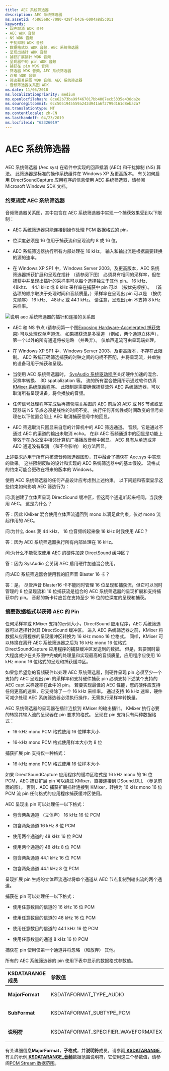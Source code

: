 ```yaml
---
title: AEC 系统筛选器
description: AEC 系统筛选器
ms.assetid: 45865e8c-7080-428f-b436-6004a8d5c011
keywords:
- 回声取消 WDK 音频
- AEC WDK 音频
- NS WDK 音频
- 干扰抑制 WDK 音频
- 数据格式以 WDK 音频，AEC 系统筛选器
- 呈现出插针 WDK 音频
- 捕获扩展插针 WDK 音频
- 呈现器中的 pin WDK 音频
- 捕获在 pin WDK 音频
- 筛选器 WDK 音频，AEC 系统筛选器
- 连接 WDK 音频
- 筛选器关系图 WDK 音频，AEC 系统筛选器
- 音频筛选器关系图 WDK
ms.date: 11/05/2018
ms.localizationpriority: medium
ms.openlocfilehash: 8ce62b73ba99f467017bb4007ecb5335e438da2e
ms.sourcegitcommit: 0cc5051945559a242d941a6f2799d161d8eba2a7
ms.translationtype: MT
ms.contentlocale: zh-CN
ms.lasthandoff: 04/23/2019
ms.locfileid: "63326019"
---
```

# <a name="aec-system-filter"></a>AEC 系统筛选器


## <span id="aec_system_filter"></span><span id="AEC_SYSTEM_FILTER"></span>


AEC 系统筛选器 (Aec.sys) 在软件中实现的回声抵消 (AEC) 和干扰抑制 (NS) 算法。 此筛选器是标准的操作系统组件在 Windows XP 及更高版本。 有关如何启用 DirectSoundCapture 应用程序的信息使用 AEC 系统筛选器，请参阅 Microsoft Windows SDK 文档。

### <a name="span-idconstraintsimposedbyaecsystemfilterspanspan-idconstraintsimposedbyaecsystemfilterspanspan-idconstraintsimposedbyaecsystemfilterspanconstraints-imposed-by-aec-system-filter"></a><span id="Constraints_Imposed_by_AEC_System_Filter"></span><span id="constraints_imposed_by_aec_system_filter"></span><span id="CONSTRAINTS_IMPOSED_BY_AEC_SYSTEM_FILTER"></span>约束规定 AEC 系统筛选器

音频筛选器关系图，其中包含在 AEC 系统筛选器中实现一个捕获效果受到以下限制：

-   AEC 系统筛选器只能连接到操作处理 PCM 数据格式的 pin。

-   位深度必须是 16 位用于捕获流和呈现流的 8 或 16 位。

-   AEC 系统筛选器执行所有内部处理在 16 kHz。 输入和输出流是根据需要转换的源的速率。

-   在 Windows XP SP1 中，Windows Server 2003，及更高版本，AEC 系统筛选器捕获扩展和呈现在插针 （请参阅下图） 必须具有相同的采样率，但在捕获中并呈现出插针的采样率可以每个选择独立于其他 pin。 16 kHz、 48khz、 44.1 kHz 或 8 kHz 采样率在捕获中 pin 可以 （按优先顺序）。 （首选项的顺序取决于处理时间和音频质量。）采样率在呈现出 pin 可以是 （按优先顺序） 16 kHz、 48khz 或 44.1 kHz。 请注意，呈现出 pin 不支持 8 kHz 采样率。

![说明 aec 系统筛选器的插针和连接的关系图](images/aecfilt.png)

-   AEC 和 NS 节点 (请参阅第一个图[Exposing Hardware-Accelerated 捕获效果](exposing-hardware-accelerated-capture-effects.md)) 可以处理仅单声道流。 如果捕获流是多渠道 （例如，两个通道立体声），第一个以外的所有通道将被忽略 （并丢弃）。 仅单声道流可由呈现端处理。

-   在 Windows XP SP1 中，Windows Server 2003，及更高版本，不存在此限制。 AEC 系统正确筛选捕获的时钟之间的句柄不匹配，并将呈现流，并单独的设备可用于捕获和呈现。

-   当使用 AEC 系统筛选器时， [SysAudio 系统驱动程序](kernel-mode-wdm-audio-components.md#sysaudio_system_driver)关闭硬件加速的混合、 采样率转换、 3D spatialization 等。 流的所有混合使用所示通过软件仿真[KMixer 系统驱动程序](kernel-mode-wdm-audio-components.md#kmixer_system_driver)。 此限制是需要确保捕获流外 AEC 系统筛选器，可以取消所有呈现设备，将会播放的音频。

-   任何信号处理程序完成后再捕获端关系图的 AEC 前后的 AEC 或 NS 节点或呈现器端 NS 节点必须是线性的时间不变。 执行任何非线性或时间改变的信号处理在以下位置会阻止 AEC 取消捕获信号中的回显。

-   AEC 筛选取消只回显来自您的计算机中的 AEC 筛选通道。 音频，它是通过不通过 AEC 的渠道的输出未取消 echo。 在非 AEC 音频通道中的回显是功能上等效于在办公室中相邻计算机广播播放音频中回显。 AEC 具有从单选或非 AEC 通道没有取消 （和不会影响） 的方法回显。

上述要求适用于所有内核流音频筛选器图形，其中融合了捕获在 Aec.sys 中实现的效果。 这些限制反映的设计和实现的 AEC 系统筛选器中的基本假设。 流格式的约束可能会更改在将来的版本的 Windows。

使用 AEC 系统筛选器的任何产品设计应考虑到上述约束。 以下问题和答案显示这些约束如何影响 AEC 筛选行为：

问:我创建了立体声呈现 DirectSound 缓冲区，但这两个通道听起来相同，当我使用 AEC。 这是为什么？

答：因此 KMixer 混合使用立体声流返回到 mono 以满足此约束，仅对 mono 流起作用的 AEC。

问:为什么 does 我 44 kHz、 16 位音频听起来像 16 kHz 时我使用 AEC？

答：因为 AEC 系统筛选器执行所有内部处理在 16 kHz。

问:为什么不能获取使用 AEC 的硬件加速 DirectSound 缓冲区？

答：因为 SysAudio 会关闭 AEC 启用硬件加速混合使用。

问:AEC 系统筛选器会使用我的旧声音 Blaster 16 卡？

答：是。 尽管声音 Blaster16 卡不能同时管理 16 位呈现和捕获流，但它可以同时管理的 8 位呈现流和 16 位捕获流是组合的 AEC 系统筛选器的呈现扩展和支持捕获中的 pin。 音频的新卡片应旨在支持至少 16 位的位深度的呈现和捕获。

### <a name="span-idsummaryofdataformatsforaecpinsspanspan-idsummaryofdataformatsforaecpinsspanspan-idsummaryofdataformatsforaecpinsspansummary-of-data-formats-for-aec-pins"></a><span id="Summary_of_Data_Formats_for_AEC_Pins"></span><span id="summary_of_data_formats_for_aec_pins"></span><span id="SUMMARY_OF_DATA_FORMATS_FOR_AEC_PINS"></span>摘要数据格式以获得 AEC 的 Pin

任何采样率或 KMixer 支持的示例大小，DirectSound 应用程序，AEC 系统筛选器可以选择针对其 DirectSound 缓冲区。 进入 AEC 系统筛选器之前，KMixer 将数据从应用程序的呈现缓冲区转换为 16 kHz mono 16 位格式。 同样，KMixer 可以转换在离开 AEC 系统筛选器之后为 16 kHz mono 16 位格式 DirectSoundCapture 应用程序的捕获缓冲区发送到的数据。 但是，若要同时最大程度减少在关系图中完成的处理量和实现最高的音频质量，应用程序应使用 16 kHz mono 16 位格式的呈现和捕获缓冲区。

如果您希望您的音频硬件以处理 AEC 系统筛选器，则硬件呈现 pin 必须至少一个支持的 AEC 呈现出 pin 的采样率和支持硬件捕获 pin 必须支持下述某个支持的 AEC capt 采样速率在此中的 pin。 若要实现最佳的 AEC 性能，您的硬件应支持任何更高的速率，它支持除了一个 16 kHz 采样率。 通过支持 16 kHz 速率，硬件可减少处理 AEC 系统筛选器必须执行操作，无需执行采样率转换量。

AEC 系统筛选器的呈现器在插针连接到 KMixer 的输出插针。 KMixer 执行必要的转换其输入流的呈现器在 pin 要求的格式。 呈现在 pin 支持只有两种数据格式：

-   16-kHz mono PCM 格式使用 16 位样本大小

-   16-kHz mono PCM 格式使用样本大小为 8 位

捕获扩展 pin 支持仅一种格式：

-   16-kHz mono PCM 格式使用 16 位样本大小

如果 DirectSoundCapture 应用程序的缓冲区格式是 16 kHz mono 的 16 位 PCM，AEC 捕获扩展 pin 可以绕过 KMixer，直接连接到 DSound.DLL （参见前面的图）。 否则，AEC 捕获扩展插针连接到 KMixer，转换为 16 kHz mono 16 位 PCM 流 pin 任何格式的应用程序捕获缓冲区使用。

AEC 呈现出 pin 可以处理任一以下格式：

-   包含两条通道 （立体声） 16 kHz 16 位 PCM

-   包含两条通道 16 kHz 8 位 PCM

-   使用两个通道的 48 kHz 16 位 PCM

-   使用两个通道的 48 kHz 8 位 PCM

-   包含两条通道 44.1 kHz 16 位 PCM

-   包含两条通道 44.1 kHz 8 位 PCM

呈现扩展 pin 生成的立体声流通过将单个通道从 AEC 节点复制到输出流的两个通道。

捕获在 pin 可以处理任一以下格式：

-   使用任意数目的信道的 16 kHz 16 位 PCM

-   使用任意数目的信道的 48 kHz 16 位 PCM

-   使用任意数目的信道的 44.1 kHz 16 位 PCM

-   使用任意数量的通道 8 kHz 16 位 PCM

捕获在 pin 使用仅第一个通道并将忽略 （和放弃） 其他。

所有的 AEC 系统筛选器的 pin 使用下表中显示的数据格式参数值。

<table>
<colgroup>
<col width="50%" />
<col width="50%" />
</colgroup>
<thead>
<tr class="header">
<th align="left">KSDATARANGE 成员</th>
<th align="left">参数值</th>
</tr>
</thead>
<tbody>
<tr class="odd">
<td align="left"><p><strong>MajorFormat</strong></p></td>
<td align="left"><p>KSDATAFORMAT_TYPE_AUDIO</p></td>
</tr>
<tr class="even">
<td align="left"><p><strong>SubFormat</strong></p></td>
<td align="left"><p>KSDATAFORMAT_SUBTYPE_PCM</p></td>
</tr>
<tr class="odd">
<td align="left"><p><strong>说明符</strong></p></td>
<td align="left"><p>KSDATAFORMAT_SPECIFIER_WAVEFORMATEX</p></td>
</tr>
</tbody>
</table>

 

有关详细信息**MajorFormat**，**子格式**，并**说明符**成员，请参阅[ **KSDATARANGE** ](https://msdn.microsoft.com/library/windows/hardware/ff561658). 有关的示例[ **KSDATARANGE\_音频**](https://msdn.microsoft.com/library/windows/hardware/ff537096)数据范围说明符，它使用这三个参数值，请参阅[PCM Stream 数据范围](pcm-stream-data-range.md)。

 

 





